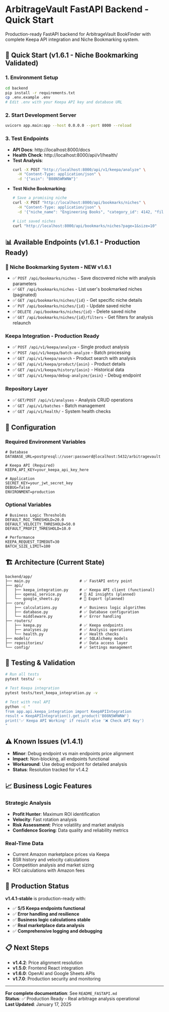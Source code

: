 # ArbitrageVault FastAPI Backend - Quick Start

Production-ready FastAPI backend for ArbitrageVault BookFinder with complete Keepa API integration and Niche Bookmarking system.

## 🚀 **Quick Start (v1.6.1 - Niche Bookmarking Validated)**

### **1. Environment Setup**
```bash
cd backend
pip install -r requirements.txt
cp .env.example .env
# Edit .env with your Keepa API key and database URL
```

### **2. Start Development Server**
```bash
uvicorn app.main:app --host 0.0.0.0 --port 8000 --reload
```

### **3. Test Endpoints**
- **API Docs**: http://localhost:8000/docs
- **Health Check**: http://localhost:8000/api/v1/health/
- **Test Analysis**: 
  ```bash
  curl -X POST "http://localhost:8000/api/v1/keepa/analyze" \
    -H "Content-Type: application/json" \
    -d '{"asin": "B08N5WRWNW"}'
  ```
- **Test Niche Bookmarking**:
  ```bash
  # Save a promising niche
  curl -X POST "http://localhost:8000/api/bookmarks/niches" \
    -H "Content-Type: application/json" \
    -d '{"niche_name": "Engineering Books", "category_id": 4142, "filters": {...}, "last_score": 7.7}'
  
  # List saved niches
  curl "http://localhost:8000/api/bookmarks/niches?page=1&size=10"
  ```

## 📊 **Available Endpoints (v1.6.1 - Production Ready)**

### **🚀 Niche Bookmarking System - NEW v1.6.1**
- ✅ `POST /api/bookmarks/niches` - Save discovered niche with analysis parameters
- ✅ `GET /api/bookmarks/niches` - List user's bookmarked niches (paginated)
- ✅ `GET /api/bookmarks/niches/{id}` - Get specific niche details
- ✅ `PUT /api/bookmarks/niches/{id}` - Update saved niche
- ✅ `DELETE /api/bookmarks/niches/{id}` - Delete saved niche
- ✅ `GET /api/bookmarks/niches/{id}/filters` - Get filters for analysis relaunch

### **Keepa Integration - Production Ready**
- ✅ `POST /api/v1/keepa/analyze` - Single product analysis
- ✅ `POST /api/v1/keepa/batch-analyze` - Batch processing  
- ✅ `GET /api/v1/keepa/search` - Product search with analysis
- ✅ `GET /api/v1/keepa/product/{asin}` - Product details
- ✅ `GET /api/v1/keepa/history/{asin}` - Historical data
- ✅ `GET /api/v1/keepa/debug-analyze/{asin}` - Debug endpoint

### **Repository Layer**
- ✅ `GET/POST /api/v1/analyses` - Analysis CRUD operations
- ✅ `GET /api/v1/batches` - Batch management
- ✅ `GET /api/v1/health/` - System health checks

## 🔧 **Configuration**

### **Required Environment Variables**
```env
# Database
DATABASE_URL=postgresql://user:password@localhost:5432/arbitragevault

# Keepa API (Required)
KEEPA_API_KEY=your_keepa_api_key_here

# Application
SECRET_KEY=your_jwt_secret_key
DEBUG=false
ENVIRONMENT=production
```

### **Optional Variables**
```env
# Business Logic Thresholds
DEFAULT_ROI_THRESHOLD=20.0
DEFAULT_VELOCITY_THRESHOLD=50.0
DEFAULT_PROFIT_THRESHOLD=10.0

# Performance
KEEPA_REQUEST_TIMEOUT=30
BATCH_SIZE_LIMIT=100
```

## 🏗️ **Architecture (Current State)**

```
backend/app/
├── main.py                      # ✅ FastAPI entry point
├── api/
│   ├── keepa_integration.py     # ✅ Keepa API client (functional)
│   ├── openai_service.py        # 🚧 AI insights (planned)
│   └── google_sheets.py         # 🚧 Export (planned)
├── core/
│   ├── calculations.py          # ✅ Business logic algorithms
│   ├── database.py              # ✅ Database configuration
│   └── middleware.py            # ✅ Error handling
├── routers/
│   ├── keepa.py                 # ✅ Keepa endpoints
│   ├── analyses.py              # ✅ Analysis operations
│   └── health.py                # ✅ Health checks
├── models/                      # ✅ SQLAlchemy models
├── repositories/                # ✅ Data access layer
└── config/                      # ✅ Settings management
```

## 🧪 **Testing & Validation**

```bash
# Run all tests
pytest tests/ -v

# Test Keepa integration
pytest tests/test_keepa_integration.py -v

# Test with real API
python -c "
from app.api.keepa_integration import KeepAPIIntegration
result = KeepAPIIntegration().get_product('B08N5WRWNW')
print('✅ Keepa API Working' if result else '❌ Check API Key')
"
```

## ⚠️ **Known Issues (v1.4.1)**

- **Minor**: Debug endpoint vs main endpoints price alignment
- **Impact**: Non-blocking, all endpoints functional
- **Workaround**: Use debug endpoint for detailed analysis
- **Status**: Resolution tracked for v1.4.2

## 📈 **Business Logic Features**

### **Strategic Analysis**
- **Profit Hunter**: Maximum ROI identification
- **Velocity**: Fast rotation analysis  
- **Risk Assessment**: Price volatility and market analysis
- **Confidence Scoring**: Data quality and reliability metrics

### **Real-Time Data**
- Current Amazon marketplace prices via Keepa
- BSR history and velocity calculations
- Competition analysis and market sizing
- ROI calculations with Amazon fees

## 🎯 **Production Status**

**v1.4.1-stable** is production-ready with:
- ✅ **5/5 Keepa endpoints functional**
- ✅ **Error handling and resilience**  
- ✅ **Business logic calculations stable**
- ✅ **Real marketplace data analysis**
- ✅ **Comprehensive logging and debugging**

## 📋 **Next Steps**

- **v1.4.2**: Price alignment resolution
- **v1.5.0**: Frontend React integration  
- **v1.6.0**: OpenAI and Google Sheets APIs
- **v1.7.0**: Production security and monitoring

---

**For complete documentation**: See `README_FASTAPI.md`  
**Status**: ✅ Production Ready - Real arbitrage analysis operational  
**Last Updated**: January 17, 2025